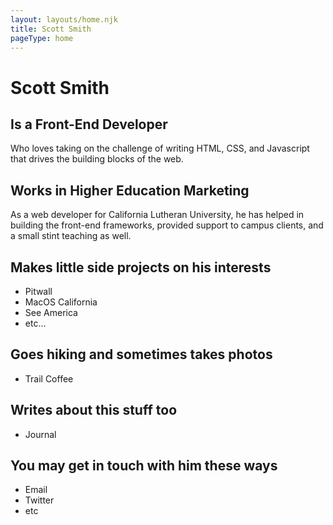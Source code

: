 ```yaml
---
layout: layouts/home.njk
title: Scott Smith
pageType: home
---
```

# Scott Smith

## Is a Front-End Developer
Who loves taking on the challenge of writing HTML, CSS, and Javascript that drives the building blocks of the web.

## Works in Higher Education Marketing
As a web developer for California Lutheran University, he has helped in building the front-end frameworks, provided support to campus clients, and a small stint teaching as well.

## Makes little side projects on his interests
- Pitwall
- MacOS California
- See America
- etc...

## Goes hiking and sometimes takes photos
- Trail Coffee

## Writes about this stuff too
- Journal

## You may get in touch with him these ways
- Email
- Twitter
- etc